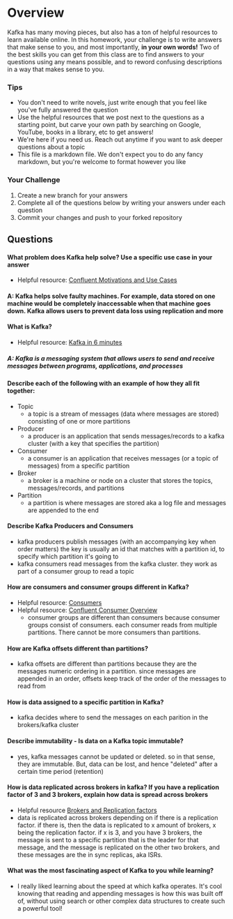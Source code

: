 # Overview

Kafka has many moving pieces, but also has a ton of helpful resources to learn available online. In this homework, your
challenge is to write answers that make sense to you, and most importantly, **in your own words!**
Two of the best skills you can get from this class are to find answers to your questions using any means possible, and to
reword confusing descriptions in a way that makes sense to you. 

### Tips
* You don't need to write novels, just write enough that you feel like you've fully answered the question
* Use the helpful resources that we post next to the questions as a starting point, but carve your own path by searching on Google, YouTube, books in a library, etc to get answers!
* We're here if you need us. Reach out anytime if you want to ask deeper questions about a topic 
* This file is a markdown file. We don't expect you to do any fancy markdown, but you're welcome to format however you like

### Your Challenge
1. Create a new branch for your answers 
2. Complete all of the questions below by writing your answers under each question
3. Commit your changes and push to your forked repository

## Questions
#### What problem does Kafka help solve? Use a specific use case in your answer 
* Helpful resource: [Confluent Motivations and Use Cases](https://youtu.be/BsojaA1XnpM)
#### A: Kafka helps solve faulty machines. For example, data stored on one machine would be completely inaccessable when that machine goes down. Kafka allows users to prevent data loss using replication and more

#### What is Kafka?
* Helpful resource: [Kafka in 6 minutes](https://youtu.be/Ch5VhJzaoaI) 
##### A: Kafka is a messaging system that allows users to send and receive messages between programs, applications, and processes

#### Describe each of the following with an example of how they all fit together: 
 * Topic
   * a topic is a stream of messages (data where messages are stored) consisting of one or more partitions
 * Producer
   * a producer is an application that sends messages/records to a kafka cluster (with a key that specifies the partition)
 * Consumer 
   * a consumer is an application that receives messages (or a topic of messages) from a specific partition
 * Broker
   * a broker is a machine or node on a cluster that stores the topics, messages/records, and partitions
 * Partition
   * a partition is where messages are stored aka a log file and messages are appended to the end

#### Describe Kafka Producers and Consumers
* kafka producers publish messages (with an accompanying key when order matters) the key is usually an id that matches with a partition id, to specify which partition it's going to
* kafka consumers read messages from the kafka cluster. they work as part of a consumer group to read a topic

#### How are consumers and consumer groups different in Kafka? 
* Helpful resource: [Consumers](https://youtu.be/lAdG16KaHLs)
* Helpful resource: [Confluent Consumer Overview](https://youtu.be/Z9g4jMQwog0)
  * consumer groups are different than consumers because consumer groups consist of consumers. each consumer reads from multiple partitions. There cannot be more consumers than partitions.  

#### How are Kafka offsets different than partitions? 
* kafka offsets are different than partitions because they are the messages numeric ordering in a partition. since messages are appended in an order, offsets keep track of the order of the messages to read from 

#### How is data assigned to a specific partition in Kafka? 
* kafka decides where to send the messages on each parition in the brokers/kafka cluster

#### Describe immutability - Is data on a Kafka topic immutable? 
* yes, kafka messages cannot be updated or deleted. so in that sense, they are immutable. But, data can be lost, and hence "deleted" after a certain time period (retention)

#### How is data replicated across brokers in kafka? If you have a replication factor of 3 and 3 brokers, explain how data is spread across brokers
* Helpful resource [Brokers and Replication factors](https://youtu.be/ZOU7PJWZU9w)
* data is replicated across brokers depending on if there is a replication factor. if there is, then the data is replicated to x amount of brokers, x being the replication factor. if x is 3, and you have 3 brokers, the message is sent to a specific partition that is the leader for that message, and the message is replicated on the other two brokers, and these messages are the in sync replicas, aka ISRs.

#### What was the most fascinating aspect of Kafka to you while learning? 
* I really liked learning about the speed at which kafka operates. It's cool knowing that reading and appending messages is how this was built off of, without using search or other complex data structures to create such a powerful tool!



